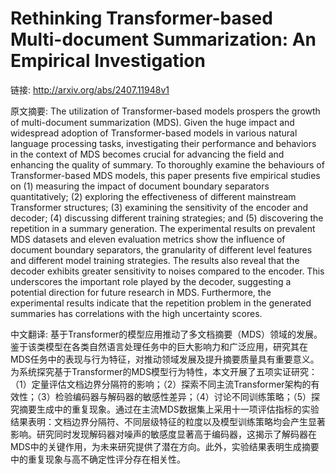 # Rethinking Transformer-based Multi-document Summarization: An Empirical Investigation

链接: http://arxiv.org/abs/2407.11948v1

原文摘要:
The utilization of Transformer-based models prospers the growth of
multi-document summarization (MDS). Given the huge impact and widespread
adoption of Transformer-based models in various natural language processing
tasks, investigating their performance and behaviors in the context of MDS
becomes crucial for advancing the field and enhancing the quality of summary.
To thoroughly examine the behaviours of Transformer-based MDS models, this
paper presents five empirical studies on (1) measuring the impact of document
boundary separators quantitatively; (2) exploring the effectiveness of
different mainstream Transformer structures; (3) examining the sensitivity of
the encoder and decoder; (4) discussing different training strategies; and (5)
discovering the repetition in a summary generation. The experimental results on
prevalent MDS datasets and eleven evaluation metrics show the influence of
document boundary separators, the granularity of different level features and
different model training strategies. The results also reveal that the decoder
exhibits greater sensitivity to noises compared to the encoder. This
underscores the important role played by the decoder, suggesting a potential
direction for future research in MDS. Furthermore, the experimental results
indicate that the repetition problem in the generated summaries has
correlations with the high uncertainty scores.

中文翻译:
基于Transformer的模型应用推动了多文档摘要（MDS）领域的发展。鉴于该类模型在各类自然语言处理任务中的巨大影响力和广泛应用，研究其在MDS任务中的表现与行为特征，对推动领域发展及提升摘要质量具有重要意义。为系统探究基于Transformer的MDS模型行为特性，本文开展了五项实证研究：（1）定量评估文档边界分隔符的影响；（2）探索不同主流Transformer架构的有效性；（3）检验编码器与解码器的敏感性差异；（4）讨论不同训练策略；（5）探究摘要生成中的重复现象。通过在主流MDS数据集上采用十一项评估指标的实验结果表明：文档边界分隔符、不同层级特征的粒度以及模型训练策略均会产生显著影响。研究同时发现解码器对噪声的敏感度显著高于编码器，这揭示了解码器在MDS中的关键作用，为未来研究提供了潜在方向。此外，实验结果表明生成摘要中的重复现象与高不确定性评分存在相关性。
